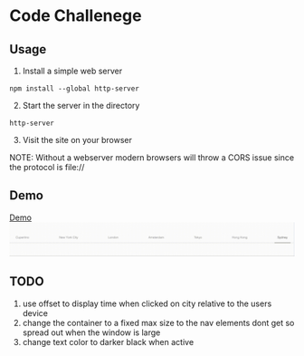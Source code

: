 # Code Challenege

## Usage
1. Install a simple web server
```
npm install --global http-server
```
2. Start the server in the directory
```
http-server
```
3. Visit the site on your browser 

NOTE: Without a webserver modern browsers will throw a CORS issue since the protocol is file://

## Demo
[Demo](demo.mov)
![Demo](demo.gif)

## TODO
1. use offset to display time when clicked on city relative to the users device
1. change the container to a fixed max size to the nav elements dont get so spread out when the window is large
1. change text color to darker black when active